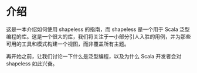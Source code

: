 # 介绍

这是一本介绍如何使用 shapeless 的指南，而 shapeless 是一个用于 Scala 泛型编程的库。这是一个很大的库，我们将关注于一小部分引人入胜的用例，并为那些可用的工具和模式构建一个视图，而非覆盖所有主题。

再开始之前，让我们讨论一下什么是泛型编程，以及为什么 Scala 开发者会对 shapeless 如此兴奋。

